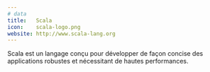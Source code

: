 ```yaml
---
# data
title:   Scala
icon:    scala-logo.png
website: http://www.scala-lang.org
---
```

Scala est un langage conçu pour développer de
façon concise des applications robustes et nécessitant de hautes performances.
